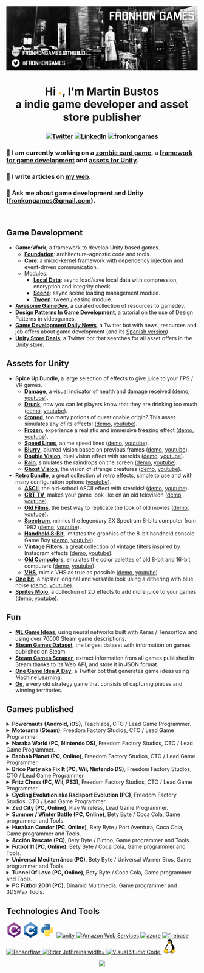 <img align="center" src="images/github-banner.png">
<h1 align="center">Hi <img src="images/hi.gif" width="2%" height="2%">, I'm Martin Bustos<br>
a indie game developer and asset store publisher
</h1>
<h3 align="center">
  <a href="https://twitter.com/fronkongames" target="_blank"><img alt="Twitter" src="https://img.shields.io/badge/twitter-%231DA1F2.svg?&style=for-the-badge&logo=twitter&logoColor=white" /></a>
   <a href="https://www.linkedin.com/in/martinbr" target="_blank"><img alt="LinkedIn" src="https://img.shields.io/badge/linkedin-%230077B5.svg?&style=for-the-badge&logo=linkedin&logoColor=white" /></a>
  <img src="https://komarev.com/ghpvc/?username=fronkongames&label=Profile%20views&color=0e75b6&style=for-the-badge" alt="fronkongames" />
</h3>

### 🔭 I am currently working on a [zombie card game](https://fronkongames.github.io/Dawn-Of-The-Cards/), a [framework for game development](https://github.com/FronkonGames/GameWork-Foundation) and [assets for Unity](https://assetstore.unity.com/publishers/62716).
### 📝 I write articles on [my web](https://fronkongames.github.io/).
### 💬 Ask me about **game development** and **Unity** (**fronkongames@gmail.com**).

<br>

## Game Development

* **Game:Work**, a framework to develop Unity based games.
  * **[Foundation](https://github.com/FronkonGames/GameWork-Foundation)**: architecture-agnostic code and tools.
  * **[Core](https://github.com/FronkonGames/GameWork-Core)**: a micro-kernel framework with dependency injection and event-driven communication.
  * Modules.
    * **[Local Data](https://github.com/FronkonGames/GameWork-Local-Data)**: async load/save local data with compression, encryption and integrity check.
    * **[Scene](https://github.com/FronkonGames/GameWork-Scene)**: async scene loading management module.
    * **[Tween](https://github.com/FronkonGames/GameWork-Tween)**: tween / easing module.
* **[Awesome GameDev](https://github.com/FronkonGames/Awesome-Gamedev)**, a curated collection of resources to gamedev.
* **[Design Patterns In Game Development](https://github.com/FronkonGames/GameWork-Foundation)**, a tutorial on the use of Design Patterns in videogames.
* **[Game Development Daily News](https://twitter.com/daily_unity)**, a Twitter bot with news, resources and job offers about game development (and its [Spanish version](https://twitter.com/MenendevBot)).
* **[Unity Store Deals](https://twitter.com/UnityStoreDeals)**, a Twitter bot that searches for all asset offers in the Unity store.

## Assets for Unity

* **Spice Up Bundle**, a large selection of effects to give juice to your FPS / VR games.
  * **[Damage](https://assetstore.unity.com/packages/vfx/shaders/fullscreen-camera-effects/spice-up-damage-247019)**, a visual indicator of health and damage received (<a href="https://fronkongames.github.io/store/demos/damage/">demo</a>, <a href="https://www.youtube.com/watch?v=rChUFliVX_E">youtube</a>).
  * **[Drunk](https://assetstore.unity.com/packages/vfx/shaders/fullscreen-camera-effects/spice-up-drunk-247929)**, now you can let players know that they are drinking too much (<a href="https://fronkongames.github.io/store/demos/drunk/">demo</a>, <a href="https://www.youtube.com/watch?v=L7agg4NP7XU">youtube</a>).
  * **[Stoned](https://assetstore.unity.com/packages/vfx/shaders/fullscreen-camera-effects/spice-up-stoned-248596)**, too many potions of questionable origin? This asset simulates any of its effects! (<a href="https://fronkongames.github.io/store/demos/stoned/">demo</a>, <a href="https://www.youtube.com/watch?v=5f_TMTkHXM0">youtube</a>).
  * **[Frozen](https://assetstore.unity.com/packages/vfx/shaders/fullscreen-camera-effects/spice-up-frozen-249207)**, experience a realistic and immersive freezing effect (<a href="https://fronkongames.github.io/store/demos/frozen/">demo</a>, <a href="https://www.youtube.com/watch?v=5f_TMTkHXM0">youtube</a>).
  * **[Speed Lines](https://assetstore.unity.com/packages/slug/250408)**, anime speed lines (<a href="https://fronkongames.github.io/store/demos/speedlines/">demo</a>, <a href="https://www.youtube.com/watch?v=KfDiwLYM6xw">youtube</a>).
  * **[Blurry](https://assetstore.unity.com/packages/vfx/shaders/fullscreen-camera-effects/spice-up-blurry-251642)**, blurred vision based on previous frames (<a href="https://fronkongames.github.io/store/demos/blurry/">demo</a>, <a href="https://www.youtube.com/watch?v=izte-BmU-nw">youtube</a>).
  * **[Double Vision](https://assetstore.unity.com/packages/vfx/shaders/fullscreen-camera-effects/spice-up-double-vision-252006)**, dual vision effect with steroids (<a href="https://fronkongames.github.io/store/demos/doublevision/">demo</a>, <a href="https://www.youtube.com/watch?v=FPELiWUmtw4">youtube</a>).
  * **[Rain](https://assetstore.unity.com/packages/vfx/shaders/fullscreen-camera-effects/spice-up-rain-252460)**, simulates the raindrops on the screen ([demo](https://fronkongames.github.io/store/demos/rain/), [youtube](https://www.youtube.com/watch?v=DKMAa_LY7yU)).
  * **[Ghost Vision](https://assetstore.unity.com/packages/vfx/shaders/fullscreen-camera-effects/spice-up-ghost-vision-252730)**, the vision of strange creatures ([demo](https://fronkongames.github.io/store/demos/ghostvision/), [youtube](https://www.youtube.com/watch?v=NyqkpzdqkNU)).
* **[Retro Bundle](https://assetstore.unity.com/packages/vfx/shaders/fullscreen-camera-effects/retro-bundle-245493)**, a great collection of retro effects, simple to use and with many configuration options (<a href="https://www.youtube.com/watch?v=FPn7dk3fkG4">youtube</a>).
  * **[ASCII](https://assetstore.unity.com/packages/vfx/shaders/fullscreen-camera-effects/retro-ascii-241924)**, the old-school ASCII effect with steroids! (<a href="https://fronkongames.github.io/store/demos/ascii/">demo</a>, <a href="https://www.youtube.com/watch?v=shQxDDe8Aw4">youtube</a>).
  * **[CRT TV](https://assetstore.unity.com/packages/vfx/shaders/fullscreen-camera-effects/retro-crt-tv-241411)**, makes your game look like on an old television (<a href="https://fronkongames.github.io/store/demos/crttv/">demo</a>, <a href="https://www.youtube.com/watch?v=UFFvtpXdUBc">youtube</a>).
  * **[Old Films](https://assetstore.unity.com/packages/vfx/shaders/fullscreen-camera-effects/retro-spectrum-239827)**, the best way to replicate the look of old movies (<a href="https://fronkongames.github.io/store/demos/oldfilms/">demo</a>, <a href="https://www.youtube.com/watch?v=zBwXR_i6_gw">youtube</a>).
  * **[Spectrum](https://assetstore.unity.com/packages/vfx/shaders/fullscreen-camera-effects/retro-spectrum-239827)**, mimics the legendary ZX Spectrum 8-bits computer from 1982 (<a href="https://fronkongames.github.io/store/demos/spectrum/">demo</a>, <a href="https://www.youtube.com/watch?v=SdXHXljClF8">youtube</a>).
  * **[Handheld 8-Bit](https://assetstore.unity.com/packages/vfx/shaders/fullscreen-camera-effects/retro-handheld-8-bit-239924)**, imitates the graphics of the 8-bit handheld console Game Boy (<a href="https://fronkongames.github.io/store/demos/handheld8bit/">demo</a>, <a href="https://www.youtube.com/watch?v=j6vOE1nazbA">youtube</a>).
  * **[Vintage Filters](https://assetstore.unity.com/packages/vfx/shaders/fullscreen-camera-effects/retro-vintage-filters-242600)**, a great collection of vintage filters inspired by Instagram effects (<a href="https://fronkongames.github.io/store/demos/vintagefilters/">demo</a>, <a href="https://www.youtube.com/watch?v=YXMNQn7cu8I">youtube</a>).
  * **[Old Computers](https://assetstore.unity.com/packages/vfx/shaders/fullscreen-camera-effects/retro-old-computers-243911)**, emulates the color palettes of old 8-bit and 16-bit computers (<a href="https://fronkongames.github.io/store/demos/oldcomputers/">demo</a>, <a href="https://www.youtube.com/watch?v=_gADYOdLbL4">youtube</a>).
  * **[VHS](https://assetstore.unity.com/packages/slug/244944)**, mimic VHS as true as possible (<a href="https://fronkongames.github.io/store/demos/vhs/">demo</a>, <a href="https://www.youtube.com/watch?v=LH9KDnOq0dg">youtube</a>).
* **[One Bit](https://fronkongames.github.io/store/one-bit.html)**, a hipster, original and versatile look using a dithering with blue noise (<a href="https://fronkongames.github.io/store/demos/one-bit/">demo</a>, <a href="https://www.youtube.com/watch?v=WY10wS39GDw">youtube</a>).
* **[Sprites Mojo](https://fronkongames.github.io/store/sprites-mojo.html)**, a collection of 2D effects to add more juice to your games (<a href="https://fronkongames.github.io/store/demos/sprites-mojo/">demo</a>, <a href="https://www.youtube.com/watch?v=4eyGdIvJxko">youtube</a>).

## Fun

* **[ML Game Ideas](https://github.com/FronkonGames/Machine-Learning-Game-Ideas)**, using neural networks built with Keras / Tensorflow and using over 70000 Steam game descriptions.
* **[Steam Games Dataset](https://www.kaggle.com/datasets/fronkongames/steam-games-dataset)**, the largest dataset with information on games published on Steam.
* **[Steam Games Scraper](https://github.com/FronkonGames/Steam-Games-Scraper)**, extract information from all games published in Steam thanks to its Web API, and store it in JSON format.
* **[One Game Idea A Day](https://twitter.com/OneGameIdeaADa1)**, a Twitter bot that generates game ideas using Machine Learning.
* **[Go](https://fronkongames.github.io/blog/go-weiqi-igo-baduk.html)**, a very old strategy game that consists of capturing pieces and winning territories.

## Games published

<details close>
  <summary><b>Powernauts (Android, iOS)</b>, Teachlabs, CTO / Lead Game Programmer.</summary>
  <table>
    <tr>
      <th><a href="https://www.youtube.com/watch?v=9cTPSxZqZfY"><img src="https://img.youtube.com/vi/9cTPSxZqZfY/0.jpg"></img></a></th>
      <th><img alt="Powernauts" src="images/Powernauts_0.jpg" width="374"></th>
      <th><img alt="Powernauts" src="images/Powernauts_1.jpg" width="374"></th>
    </tr>
  </table>
</details>

<details close>
  <summary><b>Motorama (Steam)</b>, Freedom Factory Studios, CTO / Lead Game Programmer.</summary>
  <table>
    <tr>
      <th><a href="https://www.youtube.com/watch?v=I_RbagXOpXk"><img src="https://img.youtube.com/vi/I_RbagXOpXk/0.jpg"></img></a></th>
      <th><img alt="Motorama" src="images/Motorama_0.jpg" width="374"></th>
      <th><img alt="Motorama" src="images/Motorama_1.jpg" width="374"></th>
      <th><img alt="Motorama" src="images/Motorama_2.jpg" width="374"></th>
      <th><img alt="Motorama" src="images/Motorama_3.jpg" width="374"></th>
    </tr>
  </table>
</details>

<details close>
  <summary><b>Naraba World (PC, Nintendo DS)</b>, Freedom Factory Studios, CTO / Lead Game Programmer.</summary>
  <table>
    <tr>
      <th><a href="https://www.youtube.com/watch?v=bF5DJOQkFPE"><img src="https://img.youtube.com/vi/bF5DJOQkFPE/0.jpg"></img></a></th>
      <th><img alt="Naraba World" src="images/Naraba_0.jpg" width="374"></th>
      <th><img alt="Naraba World" src="images/Naraba_1.jpg" width="374"></th>
      <th><img alt="Naraba World" src="images/Naraba_2.jpg" width="374"></th>
      <th><img alt="Naraba World" src="images/Naraba_3.jpg" width="374"></th>
    </tr>
  </table>
</details>

<details close>
  <summary><b>Baobab Planet (PC, Online)</b>, Freedom Factory Studios, CTO / Lead Game Programmer.</summary>
  <table>
    <tr>
      <th><a href="https://www.youtube.com/watch?v=yXq3sCn2cjQ"><img src="https://img.youtube.com/vi/yXq3sCn2cjQ/0.jpg"></img></a></th>
      <th><img alt="Baobab Planet" src="images/Baobab_0.jpg" width="374"></th>
      <th><img alt="Baobab Planet" src="images/Baobab_1.jpg" width="374"></th>
      <th><img alt="Baobab Planet" src="images/Baobab_2.jpg" width="374"></th>
    </tr>
  </table>
</details>

<details close>
  <summary><b>Brico Party aka Fix It (PC, Wii, Nintendo DS)</b>, Freedom Factory Studios, CTO / Lead Game Programmer.</summary>
  <table>
    <tr>
      <th><a href="https://www.youtube.com/watch?v=9j_7w6CLmjE"><img src="https://img.youtube.com/vi/9j_7w6CLmjE/0.jpg"></img></a></th>
      <th><img alt="Brico Party" src="images/Brico_0.jpg" width="374"></th>
      <th><img alt="Brico Party" src="images/Brico_1.jpg" width="374"></th>
      <th><img alt="Brico Party" src="images/Brico_2.jpg" width="374"></th>
    </tr>
  </table>
</details>

<details close>
  <summary><b>Fritz Chess (PC, Wii, PS3)</b>, Freedom Factory Studios, CTO / Lead Game Programmer.</summary>
  <table>
    <tr>
      <th><img alt="Fritz Chess" src="images/Fritz_0.jpg" width="374"></th>
      <th><img alt="Fritz Chess" src="images/Fritz_1.jpg" width="374"></th>
      <th><img alt="Fritz Chess" src="images/Fritz_2.jpg" width="374"></th>
      <th><img alt="Fritz Chess" src="images/Fritz_3.jpg" width="374"></th>
    </tr>
  </table>
</details>

<details close>
  <summary><b>Cycling Evolution aka Radsport Evolution (PC)</b>, Freedom Factory Studios, CTO / Lead Game Programmer.</summary>
  <table>
    <tr>
      <th><a href="https://www.youtube.com/watch?v=IsHRIYzHxFo"><img src="https://img.youtube.com/vi/IsHRIYzHxFo/0.jpg"></img></a></th>
      <th><img alt="Cycling Evolution" src="images/Cycling_0.jpg" width="374"></th>
      <th><img alt="Cycling Evolution" src="images/Cycling_1.jpg" width="374"></th>
      <th><img alt="Cycling Evolution" src="images/Cycling_2.jpg" width="374"></th>
    </tr>
  </table>
</details>

<details close>
  <summary><b>Zed City (PC, Online)</b>, Play Wireless, Lead Game Programmer.</summary>
  <table>
    <tr>
      <th><a href="https://www.youtube.com/watch?v=b7MHK6iD2_0"><img src="https://img.youtube.com/vi/b7MHK6iD2_0/0.jpg"></img></a></th>
      <th><img alt="Zed City" src="images/ZedCity_0.jpg" width="374"></th>
      <th><img alt="Zed City" src="images/ZedCity_1.jpg" width="374"></th>
      <th><img alt="Zed City" src="images/ZedCity_2.jpg" width="374"></th>
      <th><img alt="Zed City" src="images/ZedCity_3.jpg" width="374"></th>
      <th></th>
    </tr>
  </table>
</details>

<details close>
  <summary><b>Summer / Winter Battle (PC, Online)</b>, Bety Byte / Coca Cola, Game programmer and Tools.</summary>
  <table>
    <tr>
      <th><img alt="Summer / Winter Battle" src="images/Battle_0.jpg" width="374"></th>
      <th><img alt="Summer / Winter Battle" src="images/Battle_1.jpg" width="374"></th>
      <th><img alt="Summer / Winter Battle" src="images/Battle_2.jpg" width="374"></th>
    </tr>
  </table>
</details>

<details close>
  <summary><b>Hurakan Condor (PC, Online)</b>, Bety Byte / Port Aventura, Coca Cola, Game programmer and Tools.</summary>
  <table>
    <tr>
      <th><img alt="Hurakan Condor" src="images/HurakanCondor_0.jpg" width="374"></th>
    </tr>
</table>
</details>

<details close>
  <summary><b>Acción Rescate (PC)</b>, Bety Byte / Bimbo, Game programmer and Tools.</summary>
  <table>
    <tr>
      <th><img alt="Accion Rescate" src="images/AccionRescate_0.jpg" width="374"></th>
      <th><img alt="Accion Rescate" src="images/AccionRescate_1.jpg" width="374"></th>
      <th><img alt="Accion Rescate" src="images/AccionRescate_2.jpg" width="374"></th>
      <th><img alt="Accion Rescate" src="images/AccionRescate_3.jpg" width="374"></th>
      <th><img alt="Accion Rescate" src="images/AccionRescate_4.jpg" width="374"></th>
    </tr>
  </table>
</details>

<details close>
  <summary><b>Futbol 11 (PC, Online)</b>, Bety Byte / Coca Cola, Game programmer and Tools.</summary>
  <table>
    <tr>
      <th><img alt="Futbol 11" src="images/Futbol11_0.jpg" width="374"></th>
      <th><img alt="Futbol 11" src="images/Futbol11_1.jpg" width="374"></th>
    </tr>
  </table>
</details>

<details close>
  <summary><b>Universal Mediterránea (PC)</b>, Bety Byte / Universal Warner Bros, Game programmer and Tools.</summary>
  <table>
    <tr>
      <th><img alt="Universal Mediterránea" src="images/UniversalMediterranea_0.jpg"></th>
    </tr>
  </table>
</details>

<details close>
  <summary><b>Tunnel Of Love (PC, Online)</b>, Bety Byte / Coca Cola, Game programmer and Tools.</summary>
  <table>
    <tr>
      <th><img alt="Tunnel Of Love" src="images/TunnelOfLove_0.jpg" width="374"></th>
      <th><img alt="Tunnel Of Love" src="images/TunnelOfLove_1.jpg" width="374"></th>
      <th><img alt="Tunnel Of Love" src="images/TunnelOfLove_2.jpg" width="374"></th>
    </tr>
  </table>
</details>

<details close>
  <summary><b>PC Fútbol 2001 (PC)</b>, Dinamic Multimedia, Game programmer and 3DSMax Tools.</summary>
  <table>
    <tr>
      <th><img alt="PC Fútbol 2001" src="images/PCFutbol2001_0.jpg"></th>
      <th><img alt="PC Fútbol 2001" src="images/PCFutbol2001_1.jpg"></th>
      <th><img alt="PC Fútbol 2001" src="images/PCFutbol2001_2.jpg"></th>
      <th><img alt="PC Fútbol 2001" src="images/PCFutbol2001_3.jpg"></th>
    </tr>
  </table>
</details>

## Technologies And Tools

<p align="left">
  <a href="https://www.w3schools.com/cs/" target="_blank" rel="noreferrer"> <img src="https://raw.githubusercontent.com/devicons/devicon/master/icons/csharp/csharp-original.svg" alt="csharp" width="40" height="40"/> </a>
  <a href="https://www.w3schools.com/cpp/" target="_blank" rel="noreferrer"> <img src="https://raw.githubusercontent.com/devicons/devicon/master/icons/cplusplus/cplusplus-original.svg" alt="cplusplus" width="40" height="40"/></a>
  <a href="https://www.w3schools.com/python/" target="_blank" rel="noreferrer"> <img src="https://raw.githubusercontent.com/devicons/devicon/master/icons/python/python-original.svg" alt="Python" width="40" height="40"/></a>
  <a href="https://unity.com/" target="_blank" rel="noreferrer"> <img src="https://www.vectorlogo.zone/logos/unity3d/unity3d-icon.svg" alt="unity" width="40" height="40"/>
  <a href="https://aws.amazon.com/" target="_blank" rel="noreferrer"> <img src="https://www.vectorlogo.zone/logos/amazon_aws/amazon_aws-icon.svg" alt="Amazon Web Services" width="40" height="40"/> </a>
  <a href="https://azure.microsoft.com/" target="_blank" rel="noreferrer"> <img src="https://www.vectorlogo.zone/logos/microsoft_azure/microsoft_azure-icon.svg" alt="azure" width="40" height="40"/> </a>
  <a href="https://firebase.google.com/" target="_blank" rel="noreferrer"> <img src="https://www.vectorlogo.zone/logos/firebase/firebase-icon.svg" alt="firebase" width="40" height="40"/> </a>
  <a href="https://www.tensorflow.org/" target="_blank" rel="noreferrer"> <img src="https://www.vectorlogo.zone/logos/tensorflow/tensorflow-icon.svg" alt="Tensorflow" width="40" height="40"/> </a>
  <a href="https://www.jetbrains.com/rider/" target="_blank" rel="noreferrer"> <img src="https://www.vectorlogo.zone/logos/jetbrains/jetbrains-icon.svg" alt="Rider JetBrains width="40" height="40"/>
  <a href="https://code.visualstudio.com/" target="_blank" rel="noreferrer"> <img src="https://www.vectorlogo.zone/logos/visualstudio_code/visualstudio_code-icon.svg" alt="Visual Studio Code" width="40" height="40"/>
  <a href="https://www.linux.org/" target="_blank" rel="noreferrer"> <img src="https://raw.githubusercontent.com/devicons/devicon/master/icons/linux/linux-original.svg" alt="linux" width="40" height="40"/> </a>
</p>

<p align="center">
  <img src="https://raw.githubusercontent.com/bornmay/bornmay/Update/svg/Bottom.svg" />
</p>
